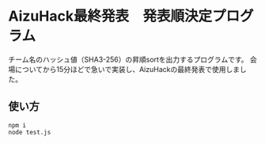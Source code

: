 # AizuHack最終発表　発表順決定プログラム

チーム名のハッシュ値（SHA3-256）の昇順sortを出力するプログラムです。
会場についてから15分ほどで急いで実装し、AizuHackの最終発表で使用しました。

## 使い方

```terminal
npm i
node test.js
```
